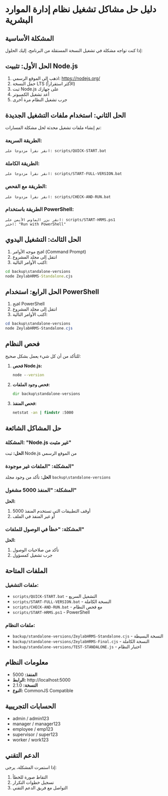# دليل حل مشاكل تشغيل نظام إدارة الموارد البشرية

## المشكلة الأساسية
إذا كنت تواجه مشكلة في تشغيل النسخة المستقلة من البرنامج، إليك الحلول:

## الحل الأول: تثبيت Node.js
1. اذهب إلى الموقع الرسمي: https://nodejs.org/
2. حمل النسخة LTS (الأكثر استقراراً)
3. ثبت Node.js على جهازك
4. أعد تشغيل الكمبيوتر
5. جرب تشغيل النظام مرة أخرى

## الحل الثاني: استخدام ملفات التشغيل الجديدة
تم إنشاء ملفات تشغيل محدثة لحل مشكلة المسارات:

### الطريقة السريعة:
```
انقر نقراً مزدوجاً على: scripts/QUICK-START.bat
```

### الطريقة الكاملة:
```
انقر نقراً مزدوجاً على: scripts/START-FULL-VERSION.bat
```

### الطريقة مع الفحص:
```
انقر نقراً مزدوجاً على: scripts/CHECK-AND-RUN.bat
```

### الطريقة باستخدام PowerShell:
```
انقر بزر الماوس الأيمن على: scripts/START-HRMS.ps1
اختر: "Run with PowerShell"
```

## الحل الثالث: التشغيل اليدوي
1. افتح موجه الأوامر (Command Prompt)
2. انتقل إلى مجلد المشروع
3. اكتب الأوامر التالية:

```cmd
cd backup\standalone-versions
node ZeylabHRMS-Standalone.cjs
```

## الحل الرابع: استخدام PowerShell
1. افتح PowerShell
2. انتقل إلى مجلد المشروع
3. اكتب الأوامر التالية:

```powershell
cd backup\standalone-versions
node ZeylabHRMS-Standalone.cjs
```

## فحص النظام
للتأكد من أن كل شيء يعمل بشكل صحيح:

1. **فحص Node.js:**
   ```cmd
   node --version
   ```

2. **فحص وجود الملفات:**
   ```cmd
   dir backup\standalone-versions
   ```

3. **فحص المنفذ:**
   ```cmd
   netstat -an | findstr :5000
   ```

## حل المشاكل الشائعة

### المشكلة: "Node.js غير مثبت"
**الحل:** ثبت Node.js من الموقع الرسمي

### المشكلة: "الملفات غير موجودة"
**الحل:** تأكد من وجود مجلد `backup\standalone-versions`

### المشكلة: "المنفذ 5000 مشغول"
**الحل:** 
1. أوقف التطبيقات التي تستخدم المنفذ 5000
2. أو غير المنفذ في الملف

### المشكلة: "خطأ في الوصول للملفات"
**الحل:** 
1. تأكد من صلاحيات الوصول
2. جرب تشغيل كمسؤول

## الملفات المتاحة

### ملفات التشغيل:
- `scripts/QUICK-START.bat` - التشغيل السريع
- `scripts/START-FULL-VERSION.bat` - النسخة الكاملة
- `scripts/CHECK-AND-RUN.bat` - مع فحص النظام
- `scripts/START-HRMS.ps1` - PowerShell

### ملفات النظام:
- `backup/standalone-versions/ZeylabHRMS-Standalone.cjs` - النسخة البسيطة
- `backup/standalone-versions/ZeylabHRMS-Final.cjs` - النسخة الكاملة
- `backup/standalone-versions/TEST-STANDALONE.js` - اختبار النظام

## معلومات النظام
- **المنفذ:** 5000
- **الرابط:** http://localhost:5000
- **النسخة:** 2.1.0
- **النوع:** CommonJS Compatible

## الحسابات التجريبية
- admin / admin123
- manager / manager123
- employee / emp123
- supervisor / super123
- worker / work123

## الدعم التقني
إذا استمرت المشكلة، يرجى:
1. التقاط صورة للخطأ
2. تسجيل خطوات التكرار
3. التواصل مع فريق الدعم التقني 
